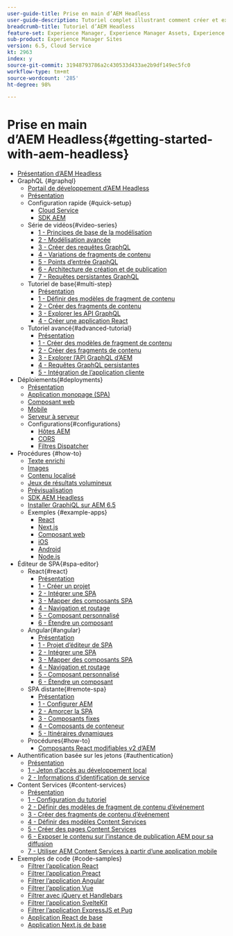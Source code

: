 ```yaml
---
user-guide-title: Prise en main d’AEM Headless
user-guide-description: Tutoriel complet illustrant comment créer et exposer du contenu à l’aide d’AEM Headless.
breadcrumb-title: Tutoriel d’AEM Headless
feature-set: Experience Manager, Experience Manager Assets, Experience Manager Sites
sub-product: Experience Manager Sites
version: 6.5, Cloud Service
kt: 2963
index: y
source-git-commit: 31948793786a2c430533d433ae2b9df149ec5fc0
workflow-type: tm+mt
source-wordcount: '285'
ht-degree: 98%

---
```



# Prise en main d’AEM Headless{#getting-started-with-aem-headless}

+ [Présentation d’AEM Headless](./overview.md)
+ GraphQL {#graphql}
   + [Portail de développement d’AEM Headless](https://experienceleague.adobe.com/landing/experience-manager/headless/developer.html?lang=fr)
   + [Présentation](./graphql/overview.md)
   + Configuration rapide {#quick-setup}
      + [Cloud Service](./graphql/quick-setup/cloud-service.md)
      + [SDK AEM](./graphql/quick-setup/local-sdk.md)
   + Série de vidéos{#video-series}
      + [1 - Principes de base de la modélisation](./graphql/video-series/modeling-basics.md)
      + [2 - Modélisation avancée](./graphql/video-series/advanced-modeling.md)
      + [3 - Créer des requêtes GraphQL](./graphql/video-series/creating-graphql-queries.md)
      + [4 - Variations de fragments de contenu](./graphql/video-series/content-fragment-variations.md)
      + [5 - Points d’entrée GraphQL](./graphql/video-series/graphql-endpoints.md)
      + [6 - Architecture de création et de publication](./graphql/video-series/author-publish-architecture.md)
      + [7 - Requêtes persistantes GraphQL](./graphql/video-series/graphql-persisted-queries.md)
   + Tutoriel de base{#multi-step}
      + [Présentation](./graphql/multi-step/overview.md)
      + [1 - Définir des modèles de fragment de contenu](./graphql/multi-step/content-fragment-models.md)
      + [2 - Créer des fragments de contenu](./graphql/multi-step/author-content-fragments.md)
      + [3 - Explorer les API GraphQL](./graphql/multi-step/explore-graphql-api.md)
      + [4 - Créer une application React](./graphql/multi-step/graphql-and-react-app.md)
   + Tutoriel avancé{#advanced-tutorial}
      + [Présentation](/help/headless-tutorial/graphql/advanced-graphql/overview.md)
      + [1 - Créer des modèles de fragment de contenu](/help/headless-tutorial/graphql/advanced-graphql/create-content-fragment-models.md)
      + [2 - Créer des fragments de contenu](/help/headless-tutorial/graphql/advanced-graphql/author-content-fragments.md)
      + [3 - Explorer l’API GraphQL d’AEM](/help/headless-tutorial/graphql/advanced-graphql/explore-graphql-api.md)
      + [4 - Requêtes GraphQL persistantes](/help/headless-tutorial/graphql/advanced-graphql/graphql-persisted-queries.md)
      + [5 - Intégration de l’application cliente](/help/headless-tutorial/graphql/advanced-graphql/client-application-integration.md)
+ Déploiements{#deployments}
   + [Présentation](./graphql/deployment/overview.md)
   + [Application monopage (SPA)](./graphql/deployment/spa.md)
   + [Composant web](./graphql/deployment/web-component.md)
   + [Mobile](./graphql/deployment/mobile.md)
   + [Serveur à serveur](./graphql/deployment/server-to-server.md)
   + Configurations{#configurations}
      + [Hôtes AEM](./graphql/deployment/configurations/aem-hosts.md)
      + [CORS](./graphql/deployment/configurations/cors.md)
      + [Filtres Dispatcher](./graphql/deployment/configurations/dispatcher-filters.md)
+ Procédures {#how-to}
   + [Texte enrichi](./graphql/how-to/rich-text.md)
   + [Images](./graphql/how-to/images.md)
   + [Contenu localisé](./graphql/how-to/localized-content.md)
   + [Jeux de résultats volumineux](./graphql/how-to/large-result-sets.md)
   + [Prévisualisation](./graphql/how-to/preview.md)
   + [SDK AEM Headless](./graphql/how-to/aem-headless-sdk.md)
   + [Installer GraphiQL sur AEM 6.5](./graphql/how-to/install-graphiql-aem-6-5.md)
   + Exemples {#example-apps}
      + [React](./graphql/example-apps/react-app.md)
      + [Next.js](./graphql/example-apps/next-js.md)
      + [Composant web](./graphql/example-apps/web-component.md)
      + [iOS](./graphql/example-apps/ios-swiftui-app.md)
      + [Android](./graphql/example-apps/android-app.md)
      + [Node.js](./graphql/example-apps/server-to-server-app.md)
+ Éditeur de SPA{#spa-editor}
   + React{#react}
      + [Présentation](./spa-editor/react/overview.md)
      + [1 - Créer un projet](./spa-editor/react/create-project.md)
      + [2 - Intégrer une SPA](./spa-editor/react/integrate-spa.md)
      + [3 - Mapper des composants SPA](./spa-editor/react/map-components.md)
      + [4 - Navigation et routage](./spa-editor/react/navigation-routing.md)
      + [5 - Composant personnalisé](./spa-editor/react/custom-component.md)
      + [6 - Étendre un composant](./spa-editor/react/extend-component.md)
   + Angular{#angular}
      + [Présentation](./spa-editor/angular/overview.md)
      + [1 - Projet d’éditeur de SPA](./spa-editor/angular/create-project.md)
      + [2 - Intégrer une SPA](./spa-editor/angular/integrate-spa.md)
      + [3 - Mapper des composants SPA](./spa-editor/angular/map-components.md)
      + [4 - Navigation et routage](./spa-editor/angular/navigation-routing.md)
      + [5 - Composant personnalisé](./spa-editor/angular/custom-component.md)
      + [6 - Étendre un composant](./spa-editor/angular/extend-component.md)
   + SPA distante{#remote-spa}
      + [Présentation](./spa-editor/remote-spa/overview.md)
      + [1 - Configurer AEM](./spa-editor/remote-spa/aem-configure.md)
      + [2 - Amorcer la SPA](./spa-editor/remote-spa/spa-bootstrap.md)
      + [3 - Composants fixes](./spa-editor/remote-spa/spa-fixed-component.md)
      + [4 - Composants de conteneur](./spa-editor/remote-spa/spa-container-component.md)
      + [5 - Itinéraires dynamiques](./spa-editor/remote-spa/spa-dynamic-routes.md)
   + Procédures{#how-to}
      + [Composants React modifiables v2 d’AEM](./spa-editor/how-to/react-core-components-v2.md)
+ Authentification basée sur les jetons {#authentication}
   + [Présentation](./authentication/overview.md)
   + [1 - Jeton d’accès au développement local](./authentication/local-development-access-token.md)
   + [2 - Informations d’identification de service](./authentication/service-credentials.md)
+ Content Services {#content-services}
   + [Présentation](./content-services/overview.md)
   + [1 - Configuration du tutoriel](./content-services/chapter-1.md)
   + [2 - Définir des modèles de fragment de contenu d’événement](./content-services/chapter-2.md)
   + [3 - Créer des fragments de contenu d’événement](./content-services/chapter-3.md)
   + [4 - Définir des modèles Content Services](./content-services/chapter-4.md)
   + [5 - Créer des pages Content Services](./content-services/chapter-5.md)
   + [6 - Exposer le contenu sur l’instance de publication AEM pour sa diffusion](./content-services/chapter-6.md)
   + [7 - Utiliser AEM Content Services à partir d’une application mobile](./content-services/chapter-7.md)
+ Exemples de code {#code-samples}
   + [Filtrer l’application React](./graphql/code-samples/filtering-react-app.md)
   + [Filtrer l’application Preact](./graphql/code-samples/filtering-preact-app.md)
   + [Filtrer l’application Angular](./graphql/code-samples/filtering-angular-app.md)
   + [Filtrer l’application Vue](./graphql/code-samples/filtering-vue-app.md)
   + [Filtrer avec jQuery et Handlebars](./graphql/code-samples/filtering-jquery-handlebars.md)
   + [Filtrer l’application SvelteKit](./graphql/code-samples/filtering-sveltekit-app.md)
   + [Filtrer l’application ExpressJS et Pug](./graphql/code-samples/filtering-express-pug-app.md)
   + [Application React de base](./graphql/code-samples/basic-react-app.md)
   + [Application Next.js de base](./graphql/code-samples/basic-nextjs-app.md)

